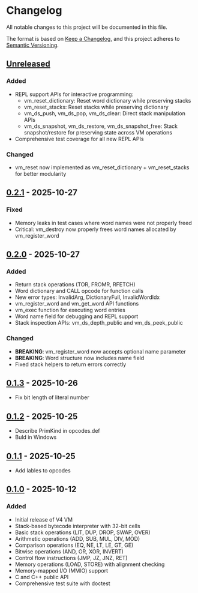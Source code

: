 # Changelog

All notable changes to this project will be documented in this file.

The format is based on [Keep a Changelog](https://keepachangelog.com/en/1.1.0/),
and this project adheres to [Semantic Versioning](https://semver.org/spec/v2.0.0.html).

## [Unreleased]

### Added
- REPL support APIs for interactive programming:
  - vm_reset_dictionary: Reset word dictionary while preserving stacks
  - vm_reset_stacks: Reset stacks while preserving dictionary
  - vm_ds_push, vm_ds_pop, vm_ds_clear: Direct stack manipulation APIs
  - vm_ds_snapshot, vm_ds_restore, vm_ds_snapshot_free: Stack snapshot/restore for preserving state across VM operations
- Comprehensive test coverage for all new REPL APIs

### Changed
- vm_reset now implemented as vm_reset_dictionary + vm_reset_stacks for better modularity

## [0.2.1] - 2025-10-27

### Fixed
- Memory leaks in test cases where word names were not properly freed
- Critical: vm_destroy now properly frees word names allocated by vm_register_word

## [0.2.0] - 2025-10-27

### Added
- Return stack operations (TOR, FROMR, RFETCH)
- Word dictionary and CALL opcode for function calls
- New error types: InvalidArg, DictionaryFull, InvalidWordIdx
- vm_register_word and vm_get_word API functions
- vm_exec function for executing word entries
- Word name field for debugging and REPL support
- Stack inspection APIs: vm_ds_depth_public and vm_ds_peek_public

### Changed
- **BREAKING**: vm_register_word now accepts optional name parameter
- **BREAKING**: Word structure now includes name field
- Fixed stack helpers to return errors correctly

## [0.1.3] - 2025-10-26
- Fix bit length of literal number

## [0.1.2] - 2025-10-25
- Describe PrimKind in opcodes.def
- Buld in Windows

## [0.1.1] - 2025-10-25
- Add lables to opcodes

## [0.1.0] - 2025-10-12

### Added
- Initial release of V4 VM
- Stack-based bytecode interpreter with 32-bit cells
- Basic stack operations (LIT, DUP, DROP, SWAP, OVER)
- Arithmetic operations (ADD, SUB, MUL, DIV, MOD)
- Comparison operations (EQ, NE, LT, LE, GT, GE)
- Bitwise operations (AND, OR, XOR, INVERT)
- Control flow instructions (JMP, JZ, JNZ, RET)
- Memory operations (LOAD, STORE) with alignment checking
- Memory-mapped I/O (MMIO) support
- C and C++ public API
- Comprehensive test suite with doctest

[unreleased]: https://github.com/kirisaki/V4/compare/v0.2.1...HEAD
[0.2.1]: https://github.com/kirisaki/V4/compare/v0.2.0...v0.2.1
[0.2.0]: https://github.com/kirisaki/V4/compare/v0.1.3...v0.2.0
[0.1.3]: https://github.com/kirisaki/V4/compare/v0.1.2...v0.1.3
[0.1.2]: https://github.com/kirisaki/V4/compare/v0.1.1...v0.1.2
[0.1.1]: https://github.com/kirisaki/V4/compare/v0.1.0...v0.1.1
[0.1.0]: https://github.com/kirisaki/V4/releases/tag/v0.1.0